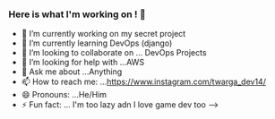 ### Here is what I'm working on ! 👋


- 🔭 I’m currently working on my secret project 
- 🌱 I’m currently learning DevOps (django)
- 👯 I’m looking to collaborate on ... DevOps Projects
- 🤔 I’m looking for help with ...AWS
- 💬 Ask me about ...Anything
- 📫 How to reach me: ...https://www.instagram.com/twarga_dev14/
- 😄 Pronouns: ...He/Him
- ⚡ Fun fact: ... I'm too lazy adn I love game dev too 
-->
